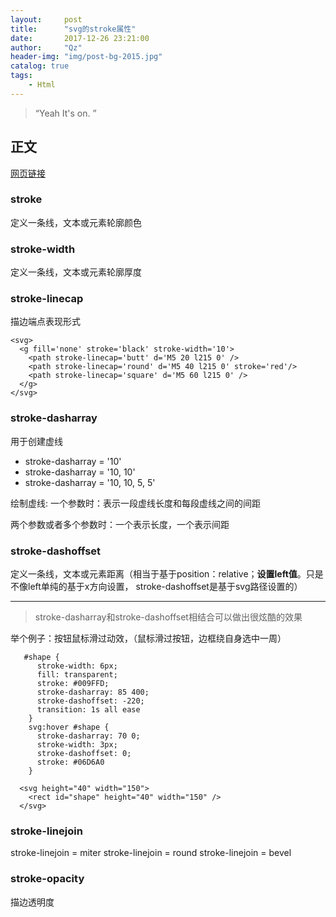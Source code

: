 ```yaml
---
layout:     post
title:      "svg的stroke属性"
date:       2017-12-26 23:21:00
author:     "Qz"
header-img: "img/post-bg-2015.jpg"
catalog: true
tags:
    - Html
---
```


> “Yeah It's on. ”


## 正文


[网页链接](http://blog.csdn.net/ning0_o/article/details/54970474)

### stroke
定义一条线，文本或元素轮廓颜色

### stroke-width
定义一条线，文本或元素轮廓厚度

### stroke-linecap
描边端点表现形式
```
<svg>
  <g fill='none' stroke='black' stroke-width='10'>
    <path stroke-linecap='butt' d='M5 20 l215 0' />
    <path stroke-linecap='round' d='M5 40 l215 0' stroke='red'/>
    <path stroke-linecap='square' d='M5 60 l215 0' />
  </g>
</svg>
```

### **stroke-dasharray**
用于创建虚线
* stroke-dasharray = '10'
* stroke-dasharray = '10, 10'
* stroke-dasharray = '10, 10, 5, 5'

绘制虚线: 一个参数时：表示一段虚线长度和每段虚线之间的间距

两个参数或者多个参数时：一个表示长度，一个表示间距

### **stroke-dashoffset**
定义一条线，文本或元素距离（相当于基于position：relative；**设置left值**。只是不像left单纯的基于x方向设置， stroke-dashoffset是基于svg路径设置的） 


----------

>stroke-dasharray和stroke-dashoffset相结合可以做出很炫酷的效果

举个例子：按钮鼠标滑过动效，（鼠标滑过按钮，边框绕自身选中一周）

```
   #shape {
      stroke-width: 6px;
      fill: transparent;
      stroke: #009FFD;
      stroke-dasharray: 85 400;
      stroke-dashoffset: -220;
      transition: 1s all ease
    }
    svg:hover #shape {
      stroke-dasharray: 70 0;
      stroke-width: 3px;
      stroke-dashoffset: 0;
      stroke: #06D6A0
    }

  <svg height="40" width="150">
    <rect id="shape" height="40" width="150" />
  </svg>
```

### stroke-linejoin
stroke-linejoin = miter
stroke-linejoin = round
stroke-linejoin = bevel

### stroke-opacity
描边透明度
